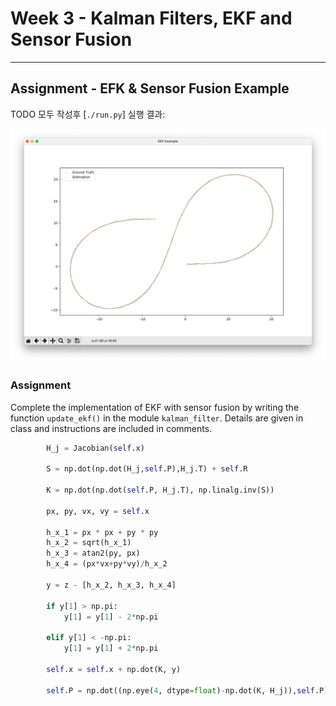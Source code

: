 # Week 3 - Kalman Filters, EKF and Sensor Fusion

---

[//]: # (Image References)
[EKF-results]: ./EKF/myresult.png

## Assignment - EFK & Sensor Fusion Example
TODO 모두 작성후 [`./run.py`] 실행 결과:

![Testing of EKF with Sensor Fusion][EKF-results]

### Assignment

Complete the implementation of EKF with sensor fusion by writing the function `update_ekf()` in the module `kalman_filter`. Details are given in class and instructions are included in comments.

~~~python
        H_j = Jacobian(self.x)

        S = np.dot(np.dot(H_j,self.P),H_j.T) + self.R

        K = np.dot(np.dot(self.P, H_j.T), np.linalg.inv(S))

        px, py, vx, vy = self.x

        h_x_1 = px * px + py * py
        h_x_2 = sqrt(h_x_1)
        h_x_3 = atan2(py, px)
        h_x_4 = (px*vx+py*vy)/h_x_2

        y = z - [h_x_2, h_x_3, h_x_4]

        if y[1] > np.pi:
            y[1] = y[1] - 2*np.pi

        elif y[1] < -np.pi:
            y[1] = y[1] + 2*np.pi

        self.x = self.x + np.dot(K, y)

        self.P = np.dot((np.eye(4, dtype=float)-np.dot(K, H_j)),self.P)
~~~
